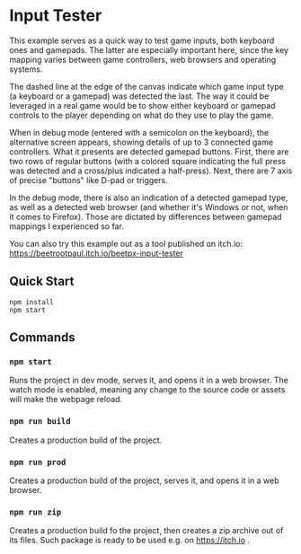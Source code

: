# Input Tester

This example serves as a quick way to test game inputs,
both keyboard ones and gamepads. The latter are especially important
here, since the key mapping varies between game controllers,
web browsers and operating systems.

The dashed line at the edge of the canvas indicate which game input type
(a keyboard or a gamepad) was detected the last. The way it could be 
leveraged in a real game would be to show either keyboard or gamepad
controls to the player depending on what do they use to play the game.

When in debug mode (entered with a semicolon on the keyboard),
the alternative screen appears, showing details of up to 3 connected
game controllers. What it presents are detected gamepad
buttons. First, there are two rows of regular buttons
(with a colored square indicating the full press was detected
and a cross/plus indicated a half-press).
Next, there are 7 axis of precise "buttons" like D-pad
or triggers.

In the debug mode, there is also an indication of a detected
gamepad type, as well as a detected web browser (and whether
it's Windows or not, when it comes to Firefox). Those are
dictated by differences between gamepad mappings I experienced so far.

You can also try this example out as a tool published on itch.io: https://beetrootpaul.itch.io/beetpx-input-tester

## Quick Start

```
npm install
npm start
```

## Commands

### `npm start`

Runs the project in dev mode, serves it, and opens it in a web browser.
The watch mode is enabled, meaning any change to the source code or assets
will make the webpage reload.

### `npm run build`

Creates a production build of the project.

### `npm run prod`

Creates a production build of the project, serves it, and opens
it in a web browser.

### `npm run zip`

Creates a production build fo the project, then creates a zip
archive out of its files. Such package is ready to be used e.g. on https://itch.io .

